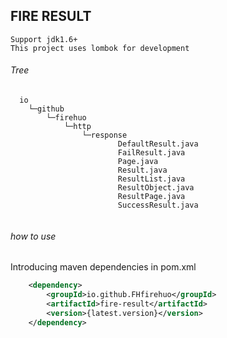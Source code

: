 ## FIRE RESULT

    Support jdk1.6+
    This project uses lombok for development
    
###### Tree

```
  io
    └─github
        └─firehuo
            └─http
                └─response
                        DefaultResult.java
                        FailResult.java
                        Page.java
                        Result.java
                        ResultList.java
                        ResultObject.java
                        ResultPage.java
                        SuccessResult.java
                       
```

###### how to use

Introducing maven dependencies in pom.xml

```xml
    <dependency>
	    <groupId>io.github.FHfirehuo</groupId>
	    <artifactId>fire-result</artifactId>
        <version>{latest.version}</version>
    </dependency>
```